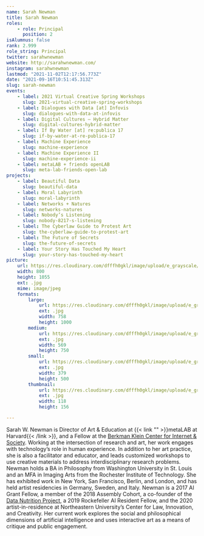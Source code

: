 ```yaml
---
name: Sarah Newman
title: Sarah Newman
roles:
    - role: Principal
      position: 2
isAlumnus: false
rank: 2.999
role_string: Principal
twitter: sarahwnewman
website: http://sarahwnewman.com/
instagram: sarahwnewman
lastmod: "2021-11-02T12:17:56.773Z"
date: "2021-09-16T10:51:45.313Z"
slug: sarah-newman
events:
    - label: 2021 Virtual Creative Spring Workshops
      slug: 2021-virtual-creative-spring-workshops
    - label: Dialogues with Data [at] Infovis
      slug: dialogues-with-data-at-infovis
    - label: Digital Cultures – Hybrid Matter
      slug: digital-cultures-hybrid-matter
    - label: If By Water [at] re:publica 17
      slug: if-by-water-at-re-publica-17
    - label: Machine Experience
      slug: machine-experience
    - label: Machine Experience II
      slug: machine-experience-ii
    - label: metaLAB + friends openLAB
      slug: meta-lab-friends-open-lab
projects:
    - label: Beautiful Data
      slug: beautiful-data
    - label: Moral Labyrinth
      slug: moral-labyrinth
    - label: Networks + Natures
      slug: networks-natures
    - label: Nobody’s Listening
      slug: nobody-8217-s-listening
    - label: The Cyberlaw Guide to Protest Art
      slug: the-cyberlaw-guide-to-protest-art
    - label: The Future of Secrets
      slug: the-future-of-secrets
    - label: Your Story Has Touched My Heart
      slug: your-story-has-touched-my-heart
picture:
    url: https://res.cloudinary.com/dfffh0gkl/image/upload/e_grayscale/v1629122129/newman_268d9cfd9e.jpg
    width: 800
    height: 1055
    ext: .jpg
    mime: image/jpeg
    formats:
        large:
            url: https://res.cloudinary.com/dfffh0gkl/image/upload/e_grayscale/v1629122131/large_newman_268d9cfd9e.jpg
            ext: .jpg
            width: 758
            height: 1000
        medium:
            url: https://res.cloudinary.com/dfffh0gkl/image/upload/e_grayscale/v1629122131/medium_newman_268d9cfd9e.jpg
            ext: .jpg
            width: 569
            height: 750
        small:
            url: https://res.cloudinary.com/dfffh0gkl/image/upload/e_grayscale/v1629122131/small_newman_268d9cfd9e.jpg
            ext: .jpg
            width: 379
            height: 500
        thumbnail:
            url: https://res.cloudinary.com/dfffh0gkl/image/upload/e_grayscale/v1629122130/thumbnail_newman_268d9cfd9e.jpg
            ext: .jpg
            width: 118
            height: 156

---
```

Sarah W. Newman is Director of Art & Education at {{< link "" >}}metaLAB at Harvard{{< /link >}}, and a Fellow at the [Berkman Klein Center for Internet & Society](https://cyber.harvard.edu/). Working at the intersection of research and art, her work engages with technology’s role in human experience. In addition to her art practice, she is also a facilitator and educator, and leads customized workshops to use creative materials to address interdisciplinary research problems. Newman holds a BA in Philosophy from Washington University in St. Louis and an MFA in Imaging Arts from the Rochester Institute of Technology. She has exhibited work in New York, San Francisco, Berlin, and London, and has held artist residencies in Germany, Sweden, and Italy. Newman is a 2017 AI Grant Fellow, a member of the 2018 Assembly Cohort, a co-founder of the [Data Nutrition Project](https://datanutrition.org/), a 2019 Rockefeller AI Resident Fellow, and the 2020 artist-in-residence at Northeastern University’s Center for Law, Innovation, and Creativity. Her current work explores the social and philosophical dimensions of artificial intelligence and uses interactive art as a means of critique and public engagement.